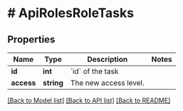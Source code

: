 # # ApiRolesRoleTasks

## Properties

Name | Type | Description | Notes
------------ | ------------- | ------------- | -------------
**id** | **int** | &#x60;id&#x60; of the task |
**access** | **string** | The new access level. |

[[Back to Model list]](../../README.md#models) [[Back to API list]](../../README.md#endpoints) [[Back to README]](../../README.md)
